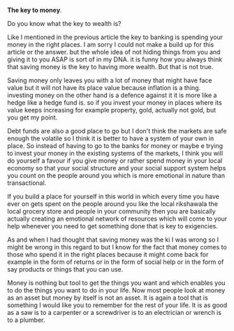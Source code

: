 **The key to money**.

Do you know what the key to wealth is?

Like I mentioned in the previous article the key to banking is spending your money in the right places. I am sorry I could not make a build up for this article or the answer. but the whole idea of not hiding things from you and giving it to you ASAP is sort of in my DNA. it is funny how you always think that saving money is the key to having more wealth. But that is not true.

Saving money only leaves you with a lot of money that might have face value but it will not have its place value because inflation is a thing. investing money on the other hand is a defence against it it is more like a hedge like a hedge fund is. so if you invest your money in places where its value keeps increasing for example property, gold, actually not gold, but you get my point. 

Debt funds are also a good place to go but I don't think the markets are safe enough the volatile so I think it is better to have a system of your own in place. So instead of having to go to the banks for money or maybe e trying to invest your money in the existing systems of the markets, I think you will do yourself a favour if you give money or rather spend money in your local economy so that your social structure and your social support system helps you count on the people around you which is more emotional in nature than transactional.

If you build a place for yourself in this world in which every time you have ever on gets spent on the people around you like the local rikshawala the local grocery store and people in your community then you are basically actually creating an emotional network of resources which will come to your help whenever you need to get something done that is key to exigencies.

As and when I had thought that saving money was the ki I was wrong so I might be wrong in this regard to but I know for the fact that money comes to those who spend it in the right places because it might come back for example in the form of returns or in the form of social help or in the form of say products or things that you can use.

Money is nothing but tool to get the things you want and which enables you to do the things you want to do in your life. Now most people look at money as an asset but money by itself is not an asset. It is again a tool that is something I would like you to remember for the rest of your life. It is as good as a saw is to a carpenter or a screwdriver is to an electrician or wrench is to a plumber.
